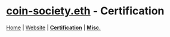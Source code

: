 # [coin-society.eth](https://coin-society.org) - Certification

[Home](/) | [Website](/website/) | [**Certification**](/certification/) | [**Misc.**](/CONTRIBUTING.md)

